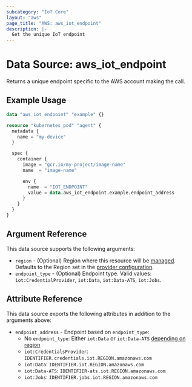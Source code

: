 ```yaml
---
subcategory: "IoT Core"
layout: "aws"
page_title: "AWS: aws_iot_endpoint"
description: |-
  Get the unique IoT endpoint
---
```


# Data Source: aws_iot_endpoint

Returns a unique endpoint specific to the AWS account making the call.

## Example Usage

```terraform
data "aws_iot_endpoint" "example" {}

resource "kubernetes_pod" "agent" {
  metadata {
    name = "my-device"
  }

  spec {
    container {
      image = "gcr.io/my-project/image-name"
      name  = "image-name"

      env {
        name  = "IOT_ENDPOINT"
        value = data.aws_iot_endpoint.example.endpoint_address
      }
    }
  }
}
```

## Argument Reference

This data source supports the following arguments:

* `region` - (Optional) Region where this resource will be [managed](https://docs.aws.amazon.com/general/latest/gr/rande.html#regional-endpoints). Defaults to the Region set in the [provider configuration](https://registry.terraform.io/providers/hashicorp/aws/latest/docs#aws-configuration-reference).
* `endpoint_type` - (Optional) Endpoint type. Valid values: `iot:CredentialProvider`, `iot:Data`, `iot:Data-ATS`, `iot:Jobs`.

## Attribute Reference

This data source exports the following attributes in addition to the arguments above:

* `endpoint_address` - Endpoint based on `endpoint_type`:
    * No `endpoint_type`: Either `iot:Data` or `iot:Data-ATS` [depending on region](https://aws.amazon.com/blogs/iot/aws-iot-core-ats-endpoints/)
    * `iot:CredentialsProvider`: `IDENTIFIER.credentials.iot.REGION.amazonaws.com`
    * `iot:Data`: `IDENTIFIER.iot.REGION.amazonaws.com`
    * `iot:Data-ATS`: `IDENTIFIER-ats.iot.REGION.amazonaws.com`
    * `iot:Jobs`: `IDENTIFIER.jobs.iot.REGION.amazonaws.com`
